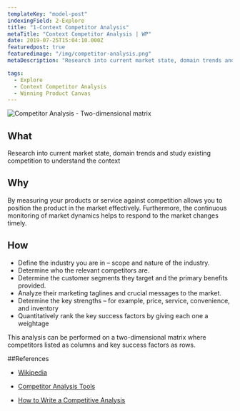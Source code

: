 ```yaml
---
templateKey: "model-post"
indexingField: 2-Explore
title: "1-Context Competitor Analysis"
metaTitle: "Context Competitor Analysis | WP"
date: 2019-07-25T15:04:10.000Z
featuredpost: true
featuredimage: "/img/competitor-analysis.png"
metaDescription: "Research into current market state, domain trends and study existing competition to understand the context."

tags:
  - Explore
  - Context Competitor Analysis
  - Winning Product Canvas
---
```


![Competitor Analysis - Two-dimensional matrix](/img/Competitor-Analysis-Template.png)

## What
Research into current market state, domain trends and study existing competition to understand the context

## Why
By measuring your products or service against competition allows you to position the product in the market effectively. Furthermore, the continuous monitoring of market dynamics helps to respond to the market changes timely.

## How
- Define the industry you are in – scope and nature of the industry.
- Determine who the relevant competitors are.
- Determine the customer segments they target and the primary benefits provided.
- Analyze their marketing taglines and crucial messages to the market.
- Determine the key strengths – for example, price, service, convenience, and inventory
- Quantitatively rank the key success factors by giving each one a weightage

This analysis can be performed on a two-dimensional matrix where competitors listed as columns and key success factors as rows.

##References

- [Wikipedia](https://en.wikipedia.org/wiki/Competitor_analysis)

- [Competitor Analysis Tools](https://neilpatel.com/blog/12-competitor-analysis-tools-that-will-improve-your-site-traffic/)

- [How to Write a Competitive Analysis](https://expertprogrammanagement.com/2017/01/competitive-analysis-template/)
